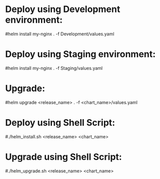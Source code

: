 # Deploy using Development environment:
#helm install my-nginx . -f Development/values.yaml 

# Deploy using Staging environment:
#helm install my-nginx . -f Staging/values.yaml

# Upgrade:
#helm upgrade <release_name> . -f <chart_name>/values.yaml

# Deploy using Shell Script:
#./helm_install.sh <release_name> <chart_name>

# Upgrade using Shell Script:
#./helm_upgrade.sh <release_name> <chart_name>